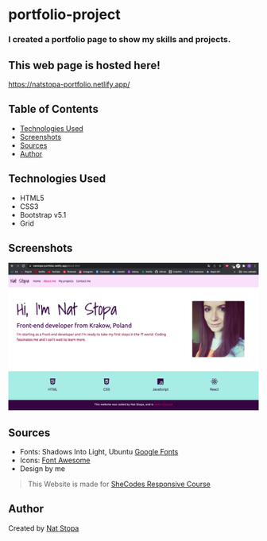 # portfolio-project
### I created a portfolio page to show my skills and projects.

## This web page is hosted here!
 https://natstopa-portfolio.netlify.app/
 
## Table of Contents
* [Technologies Used](#technologies-used)
* [Screenshots](#screenshots)
* [Sources](#sources)
* [Author](#author)

## Technologies Used
* HTML5
* CSS3
* Bootstrap v5.1
* Grid
 
## Screenshots
![Example screenshot](./photos/screenshot.png)

## Sources
* Fonts: Shadows Into Light, Ubuntu [Google Fonts](https://fonts.google.com)
* Icons: [Font Awesome](https://fontawesome.com/)
* Design by me
>This Website is made for [SheCodes Responsive Course](https://www.shecodes.io/responsive) 

## Author
Created by [Nat Stopa](https://natstopa-portfolio.netlify.app/)
